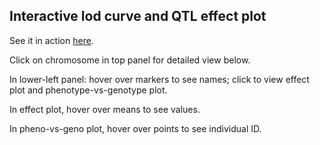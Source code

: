 Interactive lod curve and QTL effect plot
----------------------------------------------------------------------

See it in action [here](http://www.biostat.wisc.edu/~kbroman/presentations/APStats2017/lod_and_effect).

Click on chromosome in top panel for detailed view below.

In lower-left panel: hover over markers to see names;
click to view effect plot and phenotype-vs-genotype plot.

In effect plot, hover over means to see values.

In pheno-vs-geno plot, hover over points to see individual ID.
